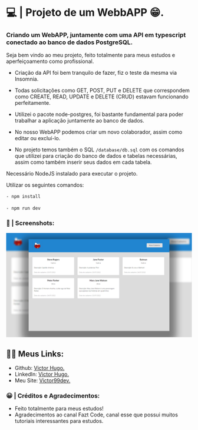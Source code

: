 # 💻 | Projeto de um WebbAPP 😁.

### Criando um WebAPP, juntamente com uma API em typescript conectado ao banco de dados PostgreSQL.

Seja bem vindo ao meu projeto, feito totalmente para meus estudos e aperfeiçoamento como profissional.

- Criação da API foi bem tranquilo de fazer, fiz o teste da mesma via Insomnia.

- Todas solicitações como GET, POST, PUT e DELETE que correspondem como CREATE, READ, UPDATE e DELETE (CRUD) estavam funcionando perfeitamente.

- Utilizei o pacote node-postgres, foi bastante fundamental para poder trabalhar a aplicação juntamente ao banco de dados.

- No nosso WebAPP podemos criar um novo colaborador, assim como editar ou excluí-lo.

- No projeto temos também o SQL `/database/db.sql` com os comandos que utilizei para criação do banco de dados e tabelas necessárias, assim como também inserir seus dados em cada tabela.

Necessário NodeJS instalado para executar o projeto.

Utilizar os seguintes comandos:

```
- npm install

- npm run dev
```

### 📸 | Screenshots:

![preview1 img](/preview.png)

## 👩‍💻 Meus Links:

- Github: [Victor Hugo.](https://github.com/torugo99)
- LinkedIn: [Victor Hugo.](https://www.linkedin.com/in/victor-hugo99/)
- Meu Site: [Victor99dev.](http://victor99dev.site/)

### 😀 | Créditos e Agradecimentos:

- Feito totalmente para meus estudos!
- Agradecimentos ao canal Fazt Code, canal esse que possui muitos tutoriais interessantes para estudos.